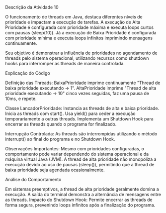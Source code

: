 Descrição da Atividade 10

O funcionamento de threads em Java, destaca diferentes níveis de prioridade e impactam a execução de tarefas. 
A execução de Alta Prioridade é configurada com prioridade máxima e executa loops curtos com pausas (sleep(10)).
Já a execução de Baixa Prioridade é configurada com prioridade mínima e executa loops infinitos imprimindo mensagens continuamente.

Seu objetivo é demonstrar a influência de prioridades no agendamento de threads pelo sistema operacional, utilizando recursos como shutdown hooks para interromper as threads de maneira controlada.

Explicação do Código

Definição das Threads:
   BaixaPrioridade imprime continuamente "Thread de baixa prioridade executando -> 1".
   AltaPrioridade imprime "Thread de alta prioridade executando -> 10" cinco vezes seguidas, faz uma pausa de 10ms, e repete.

Classe LancadorPrioridade:
   Instancia as threads de alta e baixa prioridade.
   Inicia as threads com start().
   Usa yield() para ceder a execução temporariamente a outras threads.
   Implementa um Shutdown Hook para encerrar as threads quando o programa for finalizado.

Interrupção Controlada:
   As threads são interrompidas utilizando o método interrupt() ao final do programa e no Shutdown Hook.

Observações Importantes:
   Mesmo com prioridades configuradas, o comportamento pode variar dependendo do sistema operacional e da máquina virtual Java (JVM).
   A thread de alta prioridade não monopoliza a execução devido ao uso de pausas (sleep()), permitindo que a thread de baixa prioridade seja agendada ocasionalmente.

Análise do Comportamento

   Em sistemas preemptivos, a thread de alta prioridade geralmente domina a execução.
   A saída do terminal demonstra a alternância de mensagens entre as threads.
   Impacto do Shutdown Hook: Permite encerrar as threads de forma segura, prevenindo loops infinitos após a finalização do programa.
